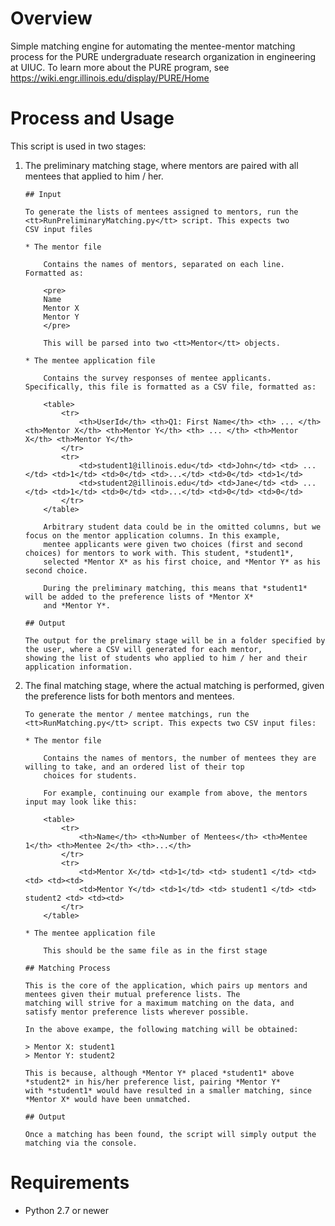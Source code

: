 # Overview

Simple matching engine for automating the mentee-mentor matching process for the PURE undergraduate research organization
in engineering at UIUC. To learn more about the PURE program, see https://wiki.engr.illinois.edu/display/PURE/Home


# Process and Usage

This script is used in two stages:

<ol>
<li>
    The preliminary matching stage, where mentors are paired with all mentees that applied to him / her.

    ## Input

    To generate the lists of mentees assigned to mentors, run the <tt>RunPreliminaryMatching.py</tt> script. This expects two
    CSV input files

    * The mentor file

        Contains the names of mentors, separated on each line. Formatted as:

        <pre>
        Name
        Mentor X
        Mentor Y
        </pre>

        This will be parsed into two <tt>Mentor</tt> objects.

    * The mentee application file

        Contains the survey responses of mentee applicants. Specifically, this file is formatted as a CSV file, formatted as:

        <table>
            <tr>
                <th>UserId</th> <th>Q1: First Name</th> <th> ... </th> <th>Mentor X</th> <th>Mentor Y</th> <th> ... </th> <th>Mentor X</th> <th>Mentor Y</th>
            </tr>
            <tr>
                <td>student1@illinois.edu</td> <td>John</td> <td> ... </td> <td>1</td> <td>0</td> <td>...</td> <td>0</td> <td>1</td>
                <td>student2@illinois.edu</td> <td>Jane</td> <td> ... </td> <td>1</td> <td>0</td> <td>...</td> <td>0</td> <td>0</td>
            </tr>
        </table>

        Arbitrary student data could be in the omitted columns, but we focus on the mentor application columns. In this example,
        mentee applicants were given two choices (first and second choices) for mentors to work with. This student, *student1*,
        selected *Mentor X* as his first choice, and *Mentor Y* as his second choice.

        During the preliminary matching, this means that *student1* will be added to the preference lists of *Mentor X*
        and *Mentor Y*.

    ## Output

    The output for the prelimary stage will be in a folder specified by the user, where a CSV will generated for each mentor,
    showing the list of students who applied to him / her and their application information.

</li>
<li>  The final matching stage, where the actual matching is performed, given the preference lists for both mentors and mentees.

    To generate the mentor / mentee matchings, run the <tt>RunMatching.py</tt> script. This expects two CSV input files:

    * The mentor file

        Contains the names of mentors, the number of mentees they are willing to take, and an ordered list of their top
        choices for students.

        For example, continuing our example from above, the mentors input may look like this:

        <table>
            <tr>
                <th>Name</th> <th>Number of Mentees</th> <th>Mentee 1</th> <th>Mentee 2</th> <th>...</th>
            </tr>
            <tr>
                <td>Mentor X</td> <td>1</td> <td> student1 </td> <td><td> <td><td>
                <td>Mentor Y</td> <td>1</td> <td> student1 </td> <td> student2 <td> <td><td>
            </tr>
        </table>

    * The mentee application file

        This should be the same file as in the first stage

    ## Matching Process

    This is the core of the application, which pairs up mentors and mentees given their mutual preference lists. The
    matching will strive for a maximum matching on the data, and satisfy mentor preference lists wherever possible.

    In the above exampe, the following matching will be obtained:

    > Mentor X: student1
    > Mentor Y: student2

    This is because, although *Mentor Y* placed *student1* above *student2* in his/her preference list, pairing *Mentor Y*
    with *student1* would have resulted in a smaller matching, since *Mentor X* would have been unmatched.

    ## Output

    Once a matching has been found, the script will simply output the matching via the console.
</li>
</ol>

# Requirements

* Python 2.7 or newer
